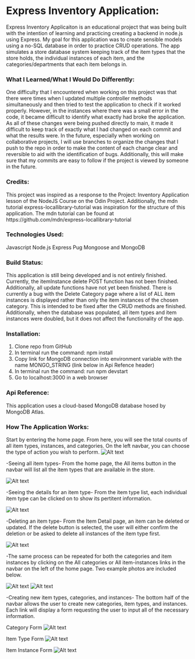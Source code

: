 <h1>Express Inventory Application:</h1>
Express Inventory Applicaiton is an educational project that was being built with the intention of learning and practicing creating a backend in node.js using Express. My goal for this application was to create sensible models using a no-SQL database in order to practice CRUD operations. The app simulates a store database system keeping track of the item types that the store holds, the individual instances of each item, and the categories/departments that each item belongs in.

<h3>What I Learned/What I Would Do Differently:</h3>
One difficulty that I encountered when working on this project was that there were times when I updated multiple controller methods simultaneously and then tried to test the application to check if it worked properly. However, in the instances where there was a small error in the code, it became difficult to identify what exactly had broke the application. As all of these changes were being pushed directly to main, it made it difficult to keep track of exactly what I had changed on each commit and what the results were. In the future, especially when working on collaborative projects, I will use branches to organize the changes that I push to the repo in order to make the content of each change clear and reversible to aid with the identification of bugs. Additionally, this will make sure that my commits are easy to follow if the project is viewed by someone in the future.

<h3>Credits:</h3>
This project was inspired as a response to the Project: Inventory Application lesson of the NodeJS Course on the Odin Project. Additionally, the mdn tutorial express-locallibrary-tutorial was inspiration for the structure of this application. The mdn tutorial can be found at https://github.com/mdn/express-locallibrary-tutorial

<h3>Technologies Used:</h3>
Javascript
Node.js
Express
Pug
Mongoose and MongoDB

<h3>Build Status:</h3>
This application is still being developed and is not entirely finished. Currently, the itemInstance delete POST function has not been finished. Additionally, all update functions have not yet been finished. There is currently a bug with the Delete Category page where a list of ALL item instances is displayed rather than only the item instances of the chosen category. This is intended to be fixed after the CRUD methods are finished.
Additionally, when the database was populated, all item types and item instances were doubled, but it does not affect the functionality of the app.

<h3>Installation:</h3>

1. Clone repo from GitHub
2. In terminal run the command: npm install
3. Copy link for MongoDB connection into environment variable with the name MONGO_STRING (link below in Api Refence header)
4. In terminal run the command: run npm devstart
5. Go to localhost:3000 in a web browser

<h3>Api Reference:</h3>
This application uses a cloud-based MongoDB database hosed by MongoDB Atlas.

<h3>How The Application Works:</h3>
Start by entering the home page. From here, you will see the total counts of all item types, instances, and categories. On the left navbar, you can choose the type of action you wish to perform.

<img src="./public/images/Home.png" alt="Alt text" title="Optional title">

-Seeing all item types-
From the home page, the All items button in the navbar will list all the item types that are available in the store.

<img src="./public/images/Item_list.png" alt="Alt text" title="Optional title">

-Seeing the details for an item type-
From the item type list, each individual item type can be clicked on to show its pertitent information.

<img src="./public/images/item_detail.png" alt="Alt text" title="Optional title">

-Deleting an item type-
From the Item Detail page, an item can be deleted or updated. If the delete button is selected, the user will either confirm the deletion or be asked to delete all instances of the item type first.

<img src="./public/images/item_delete.png" alt="Alt text" title="Optional title">

-The same process can be repeated for both the categories and item instances by clicking on the All categories or All item-instances links in the navbar on the left of the home page. Two example photos are included below.

<img src="./public/images/category_detail.png" alt="Alt text" title="Optional title">

<img src="./public/images/iteminstance_list.png" alt="Alt text" title="Optional title">

-Creating new item types, categories, and instances-
The bottom half of the navbar allows the user to create new categories, item types, and instances. Each link will display a form requesting the user to input all of the necessary information.

Category Form
<img src="./public/images/category_create.png" alt="Alt text" title="Optional title">

Item Type Form
<img src="./public/images/item_create.png" alt="Alt text" title="Optional title">

Item Instance Form
<img src="./public/images/iteminstance_create.png" alt="Alt text" title="Optional title">

